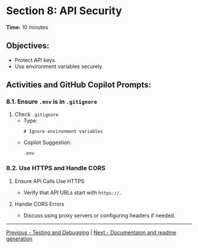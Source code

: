 # Section 8: API Security

**Time:** 10 minutes


## Objectives:

*   Protect API keys.
*   Use environment variables securely.


## Activities and GitHub Copilot Prompts:


### 8.1. Ensure `.env` is in `.gitignore`

1.  Check `.gitignore`
    *   Type:
        ```gitignore
        # Ignore environment variables
        ```
    *   Copilot Suggestion:
        ```gitignore
        .env
        ```


### 8.2. Use HTTPS and Handle CORS

1.  Ensure API Calls Use HTTPS
    *   Verify that API URLs start with `https://`.

2.  Handle CORS Errors
    *   Discuss using proxy servers or configuring headers if needed.

---------------
[Previous - Testing and Debugging](./06-testing-and-debugging.md) | [Next - Documentaion and readme generation](./08-documentation-and-readme-generation.md)